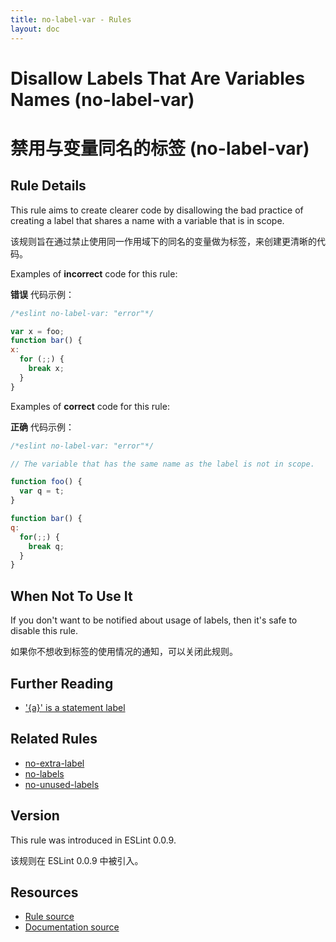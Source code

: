 ```yaml
---
title: no-label-var - Rules
layout: doc
---
```

<!-- Note: No pull requests accepted for this file. See README.md in the root directory for details. -->

# Disallow Labels That Are Variables Names (no-label-var)

# 禁用与变量同名的标签 (no-label-var)

## Rule Details

This rule aims to create clearer code by disallowing the bad practice of creating a label that shares a name with a variable that is in scope.

该规则旨在通过禁止使用同一作用域下的同名的变量做为标签，来创建更清晰的代码。

Examples of **incorrect** code for this rule:

**错误** 代码示例：

```js
/*eslint no-label-var: "error"*/

var x = foo;
function bar() {
x:
  for (;;) {
    break x;
  }
}
```

Examples of **correct** code for this rule:

**正确** 代码示例：

```js
/*eslint no-label-var: "error"*/

// The variable that has the same name as the label is not in scope.

function foo() {
  var q = t;
}

function bar() {
q:
  for(;;) {
    break q;
  }
}
```

## When Not To Use It

If you don't want to be notified about usage of labels, then it's safe to disable this rule.

如果你不想收到标签的使用情况的通知，可以关闭此规则。

## Further Reading

* ['{a}' is a statement label](http://jslinterrors.com/a-is-a-statement-label/)

## Related Rules

* [no-extra-label](./no-extra-label)
* [no-labels](./no-labels)
* [no-unused-labels](./no-unused-labels)

## Version

This rule was introduced in ESLint 0.0.9.

该规则在 ESLint 0.0.9 中被引入。

## Resources

* [Rule source](https://github.com/eslint/eslint/tree/master/lib/rules/no-label-var.js)
* [Documentation source](https://github.com/eslint/eslint/tree/master/docs/rules/no-label-var.md)
